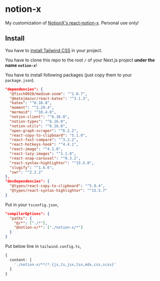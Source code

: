 # notion-x

My customization of [NotionX's react-notion-x](https://github.com/NotionX/react-notion-x). Personal use only!

## Install

You have to [install Tailwind CSS](https://tailwindcss.com/docs/installation) in your project.

You have to clone this repo to the root `/` of your Next.js project **under the name `notion-x`**!

You have to install following packages (just copy them to your `package.json`).

```json
"dependencies": {
  "@fisch0920/medium-zoom": "^1.0.7",
  "@matejmazur/react-katex": "^3.1.3",
  "katex": "^0.16.8",
  "moment": "^2.29.4",
  "mermaid": "^10.4.0",
  "notion-client": "^6.16.0",
  "notion-types": "^6.16.0",
  "notion-utils": "^6.16.0",
  "open-graph-scraper": "^6.2.2",
  "react-copy-to-clipboard": "5.1.0",
  "react-fast-compare": "^3.2.2",
  "react-hotkeys-hook": "^4.4.1",
  "react-image": "^4.1.0",
  "react-lazy-images": "^1.1.0",
  "react-snap-carousel": "^0.3.2",
  "react-syntax-highlighter": "^15.5.0",
  "slugify": "^1.6.6",
  "swr": "^2.2.2"
},
"devDependencies": {
  "@types/react-copy-to-clipboard": "^5.0.4",
  "@types/react-syntax-highlighter": "^15.5.7"
}
```

Put in your `tsconfig.json`,

```json
"compilerOptions": {
  "paths": {
    "@/*": ["./*"],
    "@notion-x/*": ["./notion-x/*"]
  }
}
```

Put below line in `tailwind.config.ts`,

```ts
{
  content: [
    './notion-x/**/*.{js,ts,jsx,tsx,mdx,css,scss}'
  ]
}
```